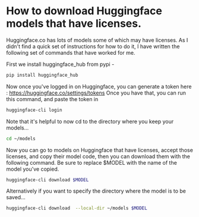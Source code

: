 # How to download Huggingface models that have licenses. 
Huggingface.co has lots of models some of which may have licenses.  As I didn't find a quick set of instructions for how to do it, I have written the following set of commands that have worked for me.


First we install huggingface_hub from pypi - 
```bash 
pip install huggingface_hub
```

Now once you've logged in on Huggingface, you can generate a token here : 
https://huggingface.co/settings/tokens
Once you have that, you can run this command, and paste the token in 
```bash
huggingface-cli login
```

Note that it's helpful to now cd to the directory where you keep your models...
```bash
cd ~/models
```

Now you can go to models on Huggingface that have licenses, accept those licenses, and copy their model code,
then you can download them with the following command.  Be sure to replace $MODEL with the name of the model you've copied. 
```bash
huggingface-cli download $MODEL
```

Alternatively if you want to specify the directory where the model is to be saved...
```bash
huggingface-cli download  --local-dir ~/models $MODEL
```
